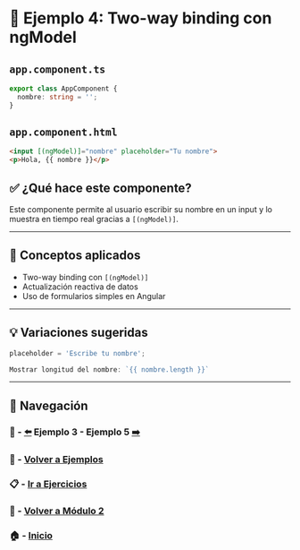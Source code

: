 # 🧪 Ejemplo 4: Two-way binding con ngModel

## `app.component.ts`
```ts
export class AppComponent {
  nombre: string = '';
}
```

## `app.component.html`
```html
<input [(ngModel)]="nombre" placeholder="Tu nombre">
<p>Hola, {{ nombre }}</p>
```

## ✅ ¿Qué hace este componente?
Este componente permite al usuario escribir su nombre en un input y lo muestra en tiempo real gracias a `[(ngModel)]`.

---

## 🧠 Conceptos aplicados
- Two-way binding con `[(ngModel)]`
- Actualización reactiva de datos
- Uso de formularios simples en Angular

---

## 💡 Variaciones sugeridas
```ts
placeholder = 'Escribe tu nombre';
```
```ts
Mostrar longitud del nombre: `{{ nombre.length }}`
```


---

## 🔁 Navegación

### 🧪 - [⬅️](./Ejemplo_3.md) Ejemplo 3 - Ejemplo 5 [➡️](./Ejemplo_5.md)

### 🧪 - [Volver a Ejemplos](../README.md)

### 📋 - [Ir a Ejercicios](../../Ejercicios/README.md)

### 📘 - [Volver a Módulo 2](../../Modulo_2.md)

### 🏠 - [Inicio](../../../README.md)

